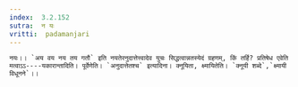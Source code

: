 ```yaml
---
index:  3.2.152
sutra:  न यः
vritti:  padamanjari
---
```


	नयः।। `अय वय नय तय गतौ` इति नयतेरनुदात्तेत्त्वादेव युचः सिद्धत्वान्नतस्येदं ग्रहणम्, किं तर्हि? प्रतिषेध एवेति मत्वाऽऽ----यकारान्तादिति। पूर्वेणेति। `अनुदात्तेतश्च` इत्यादिना। क्नूयिता, क्ष्मायितेति। `क्नूयी शब्दे`,`क्ष्मायी विधूनने`।। 
